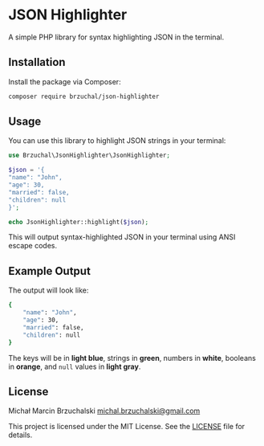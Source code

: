 # JSON Highlighter

A simple PHP library for syntax highlighting JSON in the terminal.

## Installation

Install the package via Composer:

```bash
composer require brzuchal/json-highlighter
```

## Usage

You can use this library to highlight JSON strings in your terminal:

```php
use Brzuchal\JsonHighlighter\JsonHighlighter;

$json = '{
"name": "John",
"age": 30,
"married": false,
"children": null
}';

echo JsonHighlighter::highlight($json);
```

This will output syntax-highlighted JSON in your terminal using ANSI escape codes.

## Example Output

The output will look like:

```bash
{
    "name": "John",
    "age": 30,
    "married": false,
    "children": null
}
```

The keys will be in **light blue**, strings in **green**, numbers in **white**, booleans in **orange**, and `null` values in **light gray**.

## License

Michał Marcin Brzuchalski <michal.brzuchalski@gmail.com>

This project is licensed under the MIT License. See the [LICENSE](LICENSE) file for details.
